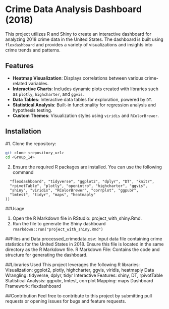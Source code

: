 
# Crime Data Analysis Dashboard (2018)

This project utilizes R and Shiny to create an interactive dashboard for analyzing 2018 crime data in the United States. The dashboard is built using `flexdashboard` and provides a variety of visualizations and insights into crime trends and patterns.

## Features

- **Heatmap Visualization**: Displays correlations between various crime-related variables.
- **Interactive Charts**: Includes dynamic plots created with libraries such as `plotly`, `highcharter`, and `ggvis`.
- **Data Tables**: Interactive data tables for exploration, powered by `DT`.
- **Statistical Analysis**: Built-in functionality for regression analysis and hypothesis testing.
- **Custom Themes**: Visualization styles using `viridis` and `RColorBrewer`.

## Installation

#1. Clone the repository:
   ```bash
   git clone <repository_url>
   cd <Group_14> 
   ```

2. Ensure the required R packages are installed. You can use the following command

```install.packages(c(
  "flexdashboard", "tidyverse", "ggplot2", "dplyr", "DT", "knitr",
  "rpivotTable", "plotly", "openintro", "highcharter", "ggvis",
  "shiny", "viridis", "RColorBrewer", "corrplot", "ggpubr", 
  "lmtest", "tidyr", "maps", "heatmaply"
))
```

##Usage

1. Open the R Markdown file in RStudio: project_with_shiny.Rmd.
2. Run the file to generate the Shiny dashboard
`rmarkdown::run("project_with_shiny.Rmd")`

##Files and Data
processed_crimedata.csv: Input data file containing crime statistics for the United States in 2018. Ensure this file is located in the same directory as the R Markdown file.
R Markdown File: Contains the code and structure for generating the dashboard.

##Libraries Used
This project leverages the following R libraries:
Visualization: ggplot2, plotly, highcharter, ggvis, viridis, heatmaply
Data Wrangling: tidyverse, dplyr, tidyr
Interactive Features: shiny, DT, rpivotTable
Statistical Analysis: ggpubr, lmtest, corrplot
Mapping: maps
Dashboard Framework: flexdashboard

##Contribution
Feel free to contribute to this project by submitting pull requests or opening issues for bugs and feature requests.
